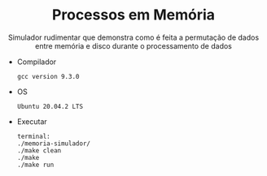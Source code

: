 <h1 align="center">Processos em Memória</h1>

<p align="center">Simulador rudimentar que demonstra como é feita a permutação de dados entre memória e disco durante o processamento de dados </p>

 - Compilador
                
       gcc version 9.3.0
 - OS
       
       Ubuntu 20.04.2 LTS
 
  - Executar
 
        terminal:
        ./memoria-simulador/
        ./make clean
        ./make
        ./make run
